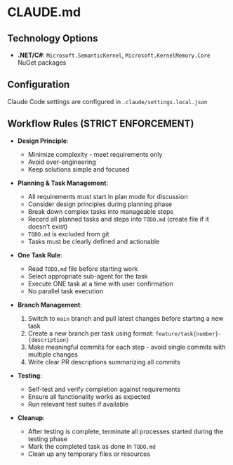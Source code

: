 # CLAUDE.md

## Technology Options
- **.NET/C#**: `Microsoft.SemanticKernel`, `Microsoft.KernelMemory.Core` NuGet packages

## Configuration
Claude Code settings are configured in `.claude/settings.local.json`

## Workflow Rules (STRICT ENFORCEMENT)
- **Design Principle**: 
  - Minimize complexity - meet requirements only
  - Avoid over-engineering
  - Keep solutions simple and focused

- **Planning & Task Management**: 
  - All requirements must start in plan mode for discussion
  - Consider design principles during planning phase
  - Break down complex tasks into manageable steps
  - Record all planned tasks and steps into `TODO.md` (create file if it doesn't exist)
  - `TODO.md` is excluded from git
  - Tasks must be clearly defined and actionable

- **One Task Rule**: 
  - Read `TODO.md` file before starting work
  - Select appropriate sub-agent for the task
  - Execute ONE task at a time with user confirmation
  - No parallel task execution

- **Branch Management**: 
  1. Switch to `main` branch and pull latest changes before starting a new task
  2. Create a new branch per task using format: `feature/task{number}-{description}`  
  3. Make meaningful commits for each step - avoid single commits with multiple changes
  4. Write clear PR descriptions summarizing all commits

- **Testing**: 
  - Self-test and verify completion against requirements
  - Ensure all functionality works as expected
  - Run relevant test suites if available

- **Cleanup**: 
  - After testing is complete, terminate all processes started during the testing phase
  - Mark the completed task as done in `TODO.md`
  - Clean up any temporary files or resources